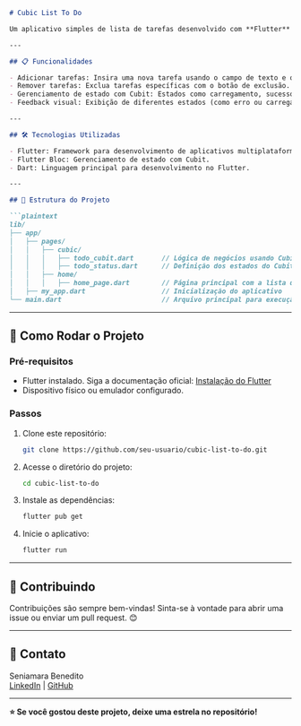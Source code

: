 ```markdown
# Cubic List To Do

Um aplicativo simples de lista de tarefas desenvolvido com **Flutter** e gerenciado pelo **Flutter Bloc**. Ele permite adicionar, visualizar e remover tarefas da lista, demonstrando a implementação básica de gerenciamento de estado usando **Cubit**.

---

## 📋 Funcionalidades

- Adicionar tarefas: Insira uma nova tarefa usando o campo de texto e o botão de adicionar.
- Remover tarefas: Exclua tarefas específicas com o botão de exclusão.
- Gerenciamento de estado com Cubit: Estados como carregamento, sucesso, falha e lista inicial são controlados pelo Cubit.
- Feedback visual: Exibição de diferentes estados (como erro ou carregamento) com base na lógica de negócios.

---

## 🛠 Tecnologias Utilizadas

- Flutter: Framework para desenvolvimento de aplicativos multiplataforma.
- Flutter Bloc: Gerenciamento de estado com Cubit.
- Dart: Linguagem principal para desenvolvimento no Flutter.

---

## 📂 Estrutura do Projeto

```plaintext
lib/
├── app/
│   ├── pages/
│   │   ├── cubic/
│   │   │   ├── todo_cubit.dart       // Lógica de negócios usando Cubit
│   │   │   ├── todo_status.dart      // Definição dos estados do Cubit
│   │   ├── home/
│   │   │   ├── home_page.dart        // Página principal com a lista de tarefas
│   ├── my_app.dart                   // Inicialização do aplicativo
└── main.dart                         // Arquivo principal para execução
```

---

## 🚀 Como Rodar o Projeto

### Pré-requisitos

- Flutter instalado. Siga a documentação oficial: [Instalação do Flutter](https://docs.flutter.dev/get-started/install)
- Dispositivo físico ou emulador configurado.

### Passos

1. Clone este repositório:
   ```bash
   git clone https://github.com/seu-usuario/cubic-list-to-do.git
   ```
2. Acesse o diretório do projeto:
   ```bash
   cd cubic-list-to-do
   ```
3. Instale as dependências:
   ```bash
   flutter pub get
   ```
4. Inicie o aplicativo:
   ```bash
   flutter run
   ```

---

## 🤝 Contribuindo

Contribuições são sempre bem-vindas! Sinta-se à vontade para abrir uma issue ou enviar um pull request. 😊

---

## 📧 Contato

Seniamara Benedito  
[LinkedIn]([https://www.linkedin.com/in/seu-perfil](https://www.linkedin.com/in/seniamara-benedito-04630731b?utm_source=share&utm_campaign=share_via&utm_content=profile&utm_medium=android_app)) | [GitHub](https://github.com/seniamara)

---

**⭐ Se você gostou deste projeto, deixe uma estrela no repositório!**

